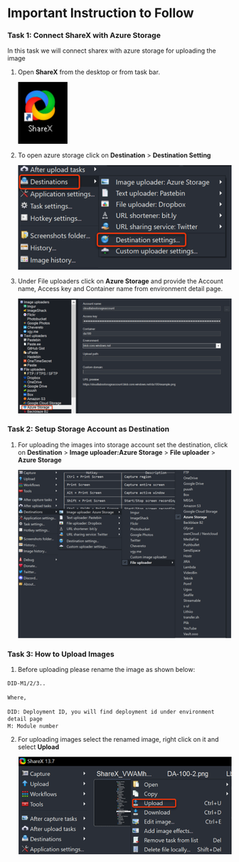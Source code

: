 # **Important Instruction to Follow**


### Task 1: **Connect ShareX with Azure Storage**


In this task we will connect sharex with azure storage for uploading the image

1. Open **ShareX** from the desktop or from task bar.

   ![Picture 1](Linked_image_Files/share-2.png)

2. To open azure storage click on **Destination** > **Destination Setting** 

     ![Picture 2](Linked_image_Files/sharex-3.png)
     
3. Under File uploaders click on **Azure Storage** and provide the Account name, Access key and Container name from environment detail page.
  
   ![Picture 2](Linked_image_Files/sharex-4.png)


### Task 2: **Setup Storage Account as Destination**


1. For uploading the images into storage account set the destination, click on **Destination** > **Image uploader:Azure Storage** > **File uploader** > **Azure Storage**

   ![Picture 2](Linked_image_Files/DA100-5.png)


### Task 3: **How to Upload Images**


1. Before uploading please rename the image as shown below:

```
DID-M1/2/3..

Where,

DID: Deployment ID, you will find deployment id under environment detail page
M: Module number

```

2. For uploading images select the renamed image, right click on it and select **Upload**

   ![Picture 2](Linked_image_Files/sharex-5.png)
